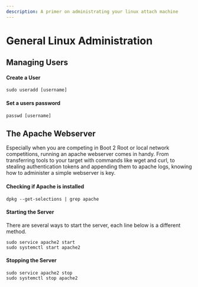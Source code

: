 ```yaml
---
description: A primer on administrating your linux attach machine
---
```


# General Linux Administration

## Managing Users

#### Create a User

```text
sudo useradd [username]
```

####  Set a users password

```text
passwd [username] 
```

## The Apache Webserver

Especially when you are competing in Boot 2 Root or local network competitions, running an apache webserver comes in handy. From transferring tools to your target with commands like wget and curl, to stealing authentication tokens and appending them to apache logs, knowing how to administer a simple webserver is key. 

#### Checking if Apache is installed 

```text
dpkg --get-selections | grep apache
```

#### Starting the  Server

There are several ways to start the server, each line below is a different method.

```text
sudo service apache2 start
sudo systemctl start apache2
```

#### Stopping the Server

```text
sudo service apache2 stop
sudo systemctl stop apache2
```



